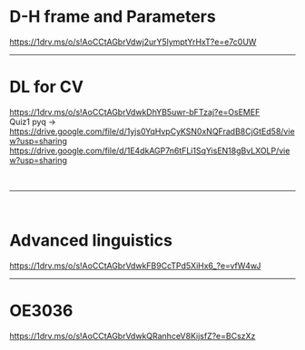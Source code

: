 # D-H frame and Parameters 
https://1drv.ms/o/s!AoCCtAGbrVdwj2urY5lymptYrHxT?e=e7c0UW
<br>
<hr color="red"> 

# DL for CV
https://1drv.ms/o/s!AoCCtAGbrVdwkDhYB5uwr-bFTzaj?e=OsEMEF
<br>
Quiz1 pyq -> https://drive.google.com/file/d/1yjs0YqHvpCyKSN0xNQFradB8CjGtEd58/view?usp=sharing
<br>
        https://drive.google.com/file/d/1E4dkAGP7n6tFLi1SqYisEN18gBvLXOLP/view?usp=sharing
        

<br>

<hr color="red">
<br>

# Advanced linguistics 
https://1drv.ms/o/s!AoCCtAGbrVdwkFB9CcTPd5XiHx6_?e=vfW4wJ

<hr color="red">

# OE3036
https://1drv.ms/o/s!AoCCtAGbrVdwkQRanhceV8KijsfZ?e=BCszXz


